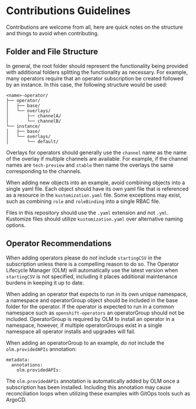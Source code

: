 # Contributions Guidelines

Contributions are welcome from all, here are quick notes on the structure and things to avoid when contributing.

## Folder and File Structure

In general, the root folder should represent the functionality being provided with additional folders splitting the functionality as necessary. For example, many operators require that an operator subscription be created followed by an instance. In this case, the following structure would be used:

```
<name>-operator/
├── operator/
│   ├── base/
│   └── overlays/
│       ├── channelA/
│       └── channelB/
└── instance/
│   ├── base/
│   └── overlays/
│       └── default/
```

Overlays for operators should generally use the `channel` name as the name of the overlay if multiple channels are available. For example, if the channel names are `tech-preview` and `stable` then name the overlays the same corresponding to the channels.

When adding new objects into an example, avoid combining objects into a single yaml file.  Each object should have its own yaml file that is referenced as a resource in the `kustomization.yaml` file.  Some exceptions may exist, such as combining `role` and `roleBinding` into a single RBAC file.  

Files in this repository should use the `.yaml` extension and not `.yml`.  Kustomize files should utilize `kustomization.yaml` over alternative naming options.

## Operator Recommendations

When adding operators please do *not* include `startingCSV` in the subscription unless there is a compelling reason to do so. The Operator Lifecycle Manager (OLM) will automatically use the latest version when `startingCSV` is not specified, including it places additional maintenance burdens in keeping it up to date.

When adding an operator that expects to run in its own unique namespace, a namespace and operatorGroup object should be included in the base folder for the operator.  If the operator is expected to run in a common namespace such as `openshift-operators` an operatorGroup should not be included.  OperatorGroup is required by OLM to install an operator in a namespace, however, if multiple operatorGroups exist in a single namespace all operator installs and upgrades will fail.

When adding an operatorGroup to an example, do *not* include the `olm.providedAPIs` annotation:

```
metadata:
  annotations:
    olm.providedAPIs:
```

The `olm.providedAPIs` annotation is automatically added by OLM once a subscription has been installed.  Including this annotation may cause reconciliation loops when utilizing these examples with GitOps tools such as ArgoCD.
